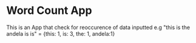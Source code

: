 # Word Count App 
This is an App that check for reoccurence of data inputted
e.g "this is the andela is is" = {this: 1, is: 3, the: 1, andela:1}